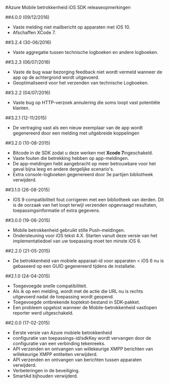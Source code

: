 <properties
    pageTitle="Azure Mobile betrokkenheid iOS SDK releaseopmerkingen | Microsoft Azure"
    description="Meest recente updates en procedures voor iOS SDK voor Azure Mobile betrokkenheid"
    services="mobile-engagement"
    documentationCenter="mobile"
    authors="piyushjo"
    manager="erikre"
    editor="" />

<tags
    ms.service="mobile-engagement"
    ms.workload="mobile"
    ms.tgt_pltfrm="mobile-ios"
    ms.devlang="objective-c"
    ms.topic="article"
    ms.date="09/12/2016"
    ms.author="piyushjo" />

#<a name="azure-mobile-engagement-ios-sdk-release-notes"></a>Azure Mobile betrokkenheid iOS SDK releaseopmerkingen

##<a name="400-09122016"></a>4.0.0 (09/12/2016)

-   Vaste melding niet mailbericht op apparaten met iOS 10.
-   Afschaffen XCode 7.

##<a name="324-06302016"></a>3.2.4 (30-06/2016)

-   Vaste aggregatie tussen technische logboeken en andere logboeken.

##<a name="323-06072016"></a>3.2.3 (06/07/2016)

-   Vaste de bug waar bezorging feedback niet wordt vermeld wanneer de app op de achtergrond wordt uitgevoerd.
-   Geoptimaliseerd voor het verzenden van technische Logboeken.

##<a name="322-04072016"></a>3.2.2 (04/07/2016)

-   Vaste bug op HTTP-verzoek annulering die soms loopt vast potentiële klanten.

##<a name="321-12112015"></a>3.2.1 (12-11/2015)

-   De vertraging vast als een nieuw exemplaar van de app wordt gegenereerd door een melding met uitgebreide koppelingen

##<a name="320-10082015"></a>3.2.0 (10-08-2015)

-   Bitcode in de SDK zodat u deze werken met **Xcode 7**ingeschakeld.
-   Vaste fouten die betrekking hebben op app-meldingen.
-   De app-meldingen hebt aangebracht op meer betrouwbare voor het geval bijna leeg en andere dergelijke scenario's.
-   Extra console-logboeken gegenereerd door 3e partijen bibliotheek verwijderd.

##<a name="310-08262015"></a>3.1.0 (26-08-2015)

-   IOS 9 compatibiliteit fout corrigeren met een bibliotheek van derden. Dit is de oorzaak van het loopt terwijl verzenden opgevraagd resultaten, toepassingsinformatie of extra gegevens.

##<a name="300-06192015"></a>3.0.0 (19-06-2015)

-   Mobile betrokkenheid gebruikt stille Push-meldingen.
-   Ondersteuning voor iOS tekst 4.X. Starten vanuit deze versie van het implementatiedoel van uw toepassing moet ten minste iOS 6.

##<a name="220-05212015"></a>2.2.0 (21-05-2015)

-   De betrokkenheid van mobiele apparaat-id voor apparaten < iOS 6 nu is gebaseerd op een GUID gegenereerd tijdens de installatie.

##<a name="210-04242015"></a>2.1.0 (24-04-2015)

-   Toegevoegde snelle compatibiliteit.
-   Als ik op een melding, wordt met de actie die URL nu is rechts uitgevoerd nadat de toepassing wordt geopend.
-   Toegevoegde ontbrekende koptekst-bestand in SDK-pakket.
-   Een probleem opgelost wanneer de Mobile-betrokkenheid vastlopen reporter werd uitgeschakeld.

##<a name="200-02172015"></a>2.0.0 (17-02-2015)

-   Eerste versie van Azure mobiele betrokkenheid
-   configuratie van toepassings-id/sdkKey wordt vervangen door de configuratie van een verbinding tekenreeks.
-   API verzenden en ontvangen van willekeurige XMPP berichten van willekeurige XMPP entiteiten verwijderd.
-   API verzenden en ontvangen van berichten tussen apparaten verwijderd.
-   Verbeteringen in de beveiliging.
-   SmartAd bijhouden verwijderd.
